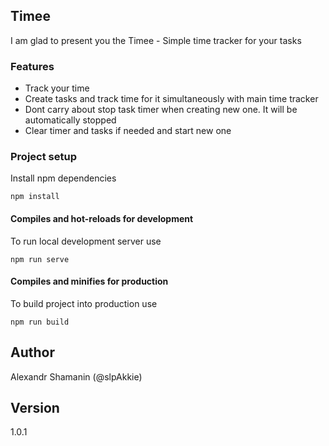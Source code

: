 ## Timee

I am glad to present you the Timee - Simple time tracker for your tasks

### Features

- Track your time
- Create tasks and track time for it simultaneously with main time tracker
- Dont carry about stop task timer when creating new one. It will be automatically stopped
- Clear timer and tasks if needed and start new one

### Project setup

Install npm dependencies

```
npm install
```

#### Compiles and hot-reloads for development

To run local development server use

```
npm run serve
```

#### Compiles and minifies for production

To build project into production use

```
npm run build
```

## Author

Alexandr Shamanin (@slpAkkie)

## Version

1.0.1
